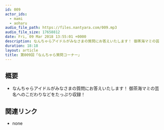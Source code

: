 ```yaml
---
id: 009
actor_ids:
  - mami
  - aoharu
audio_file_path: https://files.nantyara.com/009.mp3
audio_file_size: 17658812
date: Fri, 09 Mar 2018 13:55:01 +0000
description: なんちゃらアイドルがみなさまの質問にお答えいたします！ 御茶海マミの芸名へのこだわりなどをたっぷり収録！
duration: 18:18
layout: article
title: 第009回「なんちゃら質問コーナー」
---
```

## 概要

* なんちゃらアイドルがみなさまの質問にお答えいたします！ 御茶海マミの芸名へのこだわりなどをたっぷり収録！

## 関連リンク

* none
